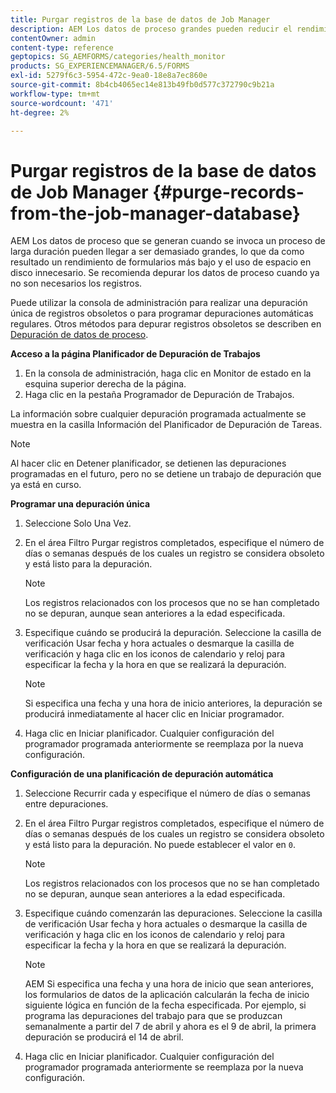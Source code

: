```yaml
---
title: Purgar registros de la base de datos de Job Manager
description: AEM Los datos de proceso grandes pueden reducir el rendimiento de los formularios en la. Se recomienda depurar los datos de proceso cuando ya no son necesarios los registros.
contentOwner: admin
content-type: reference
geptopics: SG_AEMFORMS/categories/health_monitor
products: SG_EXPERIENCEMANAGER/6.5/FORMS
exl-id: 5279f6c3-5954-472c-9ea0-18e8a7ec860e
source-git-commit: 8b4cb4065ec14e813b49fb0d577c372790c9b21a
workflow-type: tm+mt
source-wordcount: '471'
ht-degree: 2%

---
```


# Purgar registros de la base de datos de Job Manager {#purge-records-from-the-job-manager-database}

AEM Los datos de proceso que se generan cuando se invoca un proceso de larga duración pueden llegar a ser demasiado grandes, lo que da como resultado un rendimiento de formularios más bajo y el uso de espacio en disco innecesario. Se recomienda depurar los datos de proceso cuando ya no son necesarios los registros.

Puede utilizar la consola de administración para realizar una depuración única de registros obsoletos o para programar depuraciones automáticas regulares. Otros métodos para depurar registros obsoletos se describen en [Depuración de datos de proceso](/help/forms/using/admin-help/purging-process-data.md#purging-process-data).

**Acceso a la página Planificador de Depuración de Trabajos**

1. En la consola de administración, haga clic en Monitor de estado en la esquina superior derecha de la página.
1. Haga clic en la pestaña Programador de Depuración de Trabajos.

La información sobre cualquier depuración programada actualmente se muestra en la casilla Información del Planificador de Depuración de Tareas.

>[!NOTE]
>
>Al hacer clic en Detener planificador, se detienen las depuraciones programadas en el futuro, pero no se detiene un trabajo de depuración que ya está en curso.

**Programar una depuración única**

1. Seleccione Solo Una Vez.
1. En el área Filtro Purgar registros completados, especifique el número de días o semanas después de los cuales un registro se considera obsoleto y está listo para la depuración.

   >[!NOTE]
   >
   >Los registros relacionados con los procesos que no se han completado no se depuran, aunque sean anteriores a la edad especificada.

1. Especifique cuándo se producirá la depuración. Seleccione la casilla de verificación Usar fecha y hora actuales o desmarque la casilla de verificación y haga clic en los iconos de calendario y reloj para especificar la fecha y la hora en que se realizará la depuración.

   >[!NOTE]
   >
   >Si especifica una fecha y una hora de inicio anteriores, la depuración se producirá inmediatamente al hacer clic en Iniciar programador.

1. Haga clic en Iniciar planificador. Cualquier configuración del programador programada anteriormente se reemplaza por la nueva configuración.

**Configuración de una planificación de depuración automática**

1. Seleccione Recurrir cada y especifique el número de días o semanas entre depuraciones.
1. En el área Filtro Purgar registros completados, especifique el número de días o semanas después de los cuales un registro se considera obsoleto y está listo para la depuración. No puede establecer el valor en `0`.

   >[!NOTE]
   >
   >Los registros relacionados con los procesos que no se han completado no se depuran, aunque sean anteriores a la edad especificada.

1. Especifique cuándo comenzarán las depuraciones. Seleccione la casilla de verificación Usar fecha y hora actuales o desmarque la casilla de verificación y haga clic en los iconos de calendario y reloj para especificar la fecha y la hora en que se realizará la depuración.

   >[!NOTE]
   >
   >AEM Si especifica una fecha y una hora de inicio que sean anteriores, los formularios de datos de la aplicación calcularán la fecha de inicio siguiente lógica en función de la fecha especificada. Por ejemplo, si programa las depuraciones del trabajo para que se produzcan semanalmente a partir del 7 de abril y ahora es el 9 de abril, la primera depuración se producirá el 14 de abril.

1. Haga clic en Iniciar planificador. Cualquier configuración del programador programada anteriormente se reemplaza por la nueva configuración.
